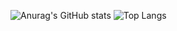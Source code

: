 ![Anurag's GitHub stats](https://github-readme-stats.vercel.app/api?username=Cristopher8049&show_icons=true&theme=github_dark)
![Top Langs](https://github-readme-stats.vercel.app/api/top-langs/?username=anuraghazra&hide=javascript,html)
